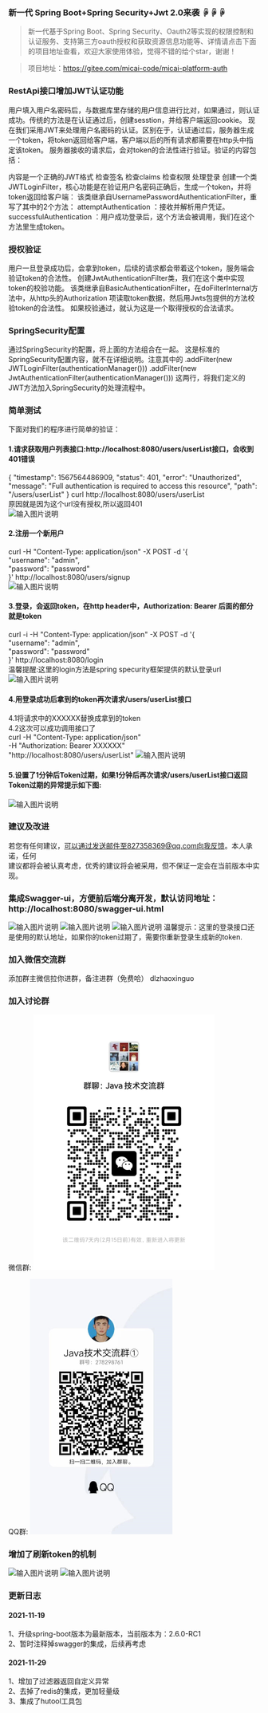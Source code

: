 ### 新一代 Spring Boot+Spring Security+Jwt 2.0来袭 ☟☟☟

> 新一代基于Spring Boot、Spring Security、Oauth2等实现的权限控制和认证服务、支持第三方oauth授权和获取资源信息功能等、详情请点击下面的项目地址查看，欢迎大家使用体验，觉得不错的给个star，谢谢！

> 项目地址：https://gitee.com/micai-code/micai-platform-auth

### RestApi接口增加JWT认证功能

用户填入用户名密码后，与数据库里存储的用户信息进行比对，如果通过，则认证成功。传统的方法是在认证通过后，创建sesstion，并给客户端返回cookie。
现在我们采用JWT来处理用户名密码的认证。区别在于，认证通过后，服务器生成一个token，将token返回给客户端，客户端以后的所有请求都需要在http头中指定该token。
服务器接收的请求后，会对token的合法性进行验证。验证的内容包括：

内容是一个正确的JWT格式
检查签名
检查claims
检查权限
处理登录
创建一个类JWTLoginFilter，核心功能是在验证用户名密码正确后，生成一个token，并将token返回给客户端：
该类继承自UsernamePasswordAuthenticationFilter，重写了其中的2个方法：
attemptAuthentication ：接收并解析用户凭证。
successfulAuthentication ：用户成功登录后，这个方法会被调用，我们在这个方法里生成token。

### 授权验证

用户一旦登录成功后，会拿到token，后续的请求都会带着这个token，服务端会验证token的合法性。
创建JwtAuthenticationFilter类，我们在这个类中实现token的校验功能。
该类继承自BasicAuthenticationFilter，在doFilterInternal方法中，从http头的Authorization 项读取token数据，然后用Jwts包提供的方法校验token的合法性。
如果校验通过，就认为这是一个取得授权的合法请求。

### SpringSecurity配置

通过SpringSecurity的配置，将上面的方法组合在一起。
这是标准的SpringSecurity配置内容，就不在详细说明。注意其中的
.addFilter(new JWTLoginFilter(authenticationManager()))
.addFilter(new JwtAuthenticationFilter(authenticationManager()))
这两行，将我们定义的JWT方法加入SpringSecurity的处理流程中。

### 简单测试

下面对我们的程序进行简单的验证：<br/>
#### 1.请求获取用户列表接口:http://localhost:8080/users/userList接口，会收到401错误<br/>
{
    "timestamp": 1567564486909,
    "status": 401,
    "error": "Unauthorized",
    "message": "Full authentication is required to access this resource",
    "path": "/users/userList"
}
curl http://localhost:8080/users/userList<br/>
原因就是因为这个url没有授权,所以返回401<br/>
![输入图片说明](https://gitee.com/uploads/images/2018/0211/154022_8d9806ae_130820.png "jwt-1.png")

#### 2.注册一个新用户<br/>
curl -H "Content-Type: application/json" -X POST -d '{<br/>
    "username": "admin",<br/>
    "password": "password"<br/>
}' http://localhost:8080/users/signup<br/>
![输入图片说明](https://gitee.com/uploads/images/2018/0211/154042_74fb2aa6_130820.png "jwt-2.png")

#### 3.登录，会返回token，在http header中，Authorization: Bearer 后面的部分就是token<br/>
curl -i -H "Content-Type: application/json" -X POST -d '{<br/>
    "username": "admin",<br/>
    "password": "password"<br/>
}' http://localhost:8080/login<br/>
温馨提醒:这里的login方法是spring specurity框架提供的默认登录url
![输入图片说明](https://gitee.com/uploads/images/2018/0211/154308_9576ce90_130820.png "jwt-3.png")

#### 4.用登录成功后拿到的token再次请求/users/userList接口<br/>
 4.1将请求中的XXXXXX替换成拿到的token<br/>
 4.2这次可以成功调用接口了<br/>
curl -H "Content-Type: application/json"<br/>
-H "Authorization: Bearer XXXXXX"<br/>
"http://localhost:8080/users/userList"
![输入图片说明](https://gitee.com/uploads/images/2018/0211/154315_241cd6b2_130820.png "jwt-4.png")

#### 5.设置了1分钟后Token过期，如果1分钟后再次请求/users/userList接口返回Token过期的异常提示如下图:<br/>
![输入图片说明](https://gitee.com/uploads/images/2018/0411/231525_74189dfe_130820.png "Token过期.png")

### 建议及改进 <br/>
若您有任何建议，可以通过发送邮件至827358369@qq.com向我反馈。本人承诺，任何<br/>
建议都将会被认真考虑，优秀的建议将会被采用，但不保证一定会在当前版本中实现。<br/>

### 集成Swagger-ui，方便前后端分离开发，默认访问地址：http://localhost:8080/swagger-ui.html <br/>

![输入图片说明](https://gitee.com/uploads/images/2018/0606/144813_c5dfeec8_130820.png "1.png")
![输入图片说明](https://gitee.com/uploads/images/2018/0606/144822_b3698637_130820.png "22.png")
![输入图片说明](https://gitee.com/uploads/images/2018/0606/144830_d28eda7f_130820.png "2.png")
温馨提示：这里的登录接口还是使用的默认地址，如果你的token过期了，需要你重新登录生成新的token.<br/>

### 加入微信交流群 <br/>

添加群主微信拉你进群，备注进群（免费哈） dlzhaoxinguo <br/>

### 加入讨论群 <br/>
微信群:
<img src="./doc/sql/image-20221227165801242.png" alt="image-20221227165801242" style="zoom:50%;" />

QQ群:
<img src="./doc/sql/image-20221227165831819.png" alt="image-20221227165831819" style="zoom:50%;" />

### 增加了刷新token的机制
![输入图片说明](https://images.gitee.com/uploads/images/2020/0709/141509_1d94c9cf_130820.png "001.png")
![输入图片说明](https://images.gitee.com/uploads/images/2020/0709/141544_94794671_130820.png "002.png")

### 更新日志
#### 2021-11-19
1、升级spring-boot版本为最新版本，当前版本为：2.6.0-RC1  <br/>
2、暂时注释掉swagger的集成，后续再考虑
#### 2021-11-29
1、增加了过滤器返回自定义异常 <br/>
2、去掉了redis的集成，更加轻量级 <br/>
3、集成了hutool工具包




